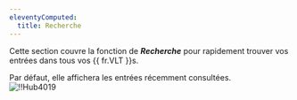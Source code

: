```yaml
---
eleventyComputed:
  title: Recherche
---
```

Cette section couvre la fonction de ***Recherche*** pour rapidement trouver vos entrées dans tous vos {{ fr.VLT }}s.  

Par défaut, elle affichera les entrées récemment consultées.  
![!!Hub4019](https://webdevolutions.azureedge.net/docs/fr/hub/Hub4019.png)
